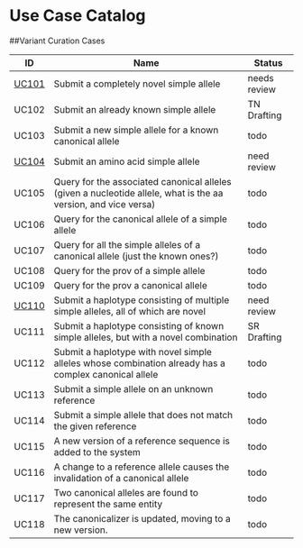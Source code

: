 # Use Case Catalog



##Variant Curation Cases

ID    | Name | Status
------|------| ---
[UC101](./UC101.md) | Submit a completely novel simple allele | needs review
UC102 | Submit an already known simple allele | TN Drafting
UC103 | Submit a new simple allele for a known canonical allele | todo
[UC104](./UC104.md)| Submit an amino acid simple allele | need review
UC105 | Query for the associated canonical alleles (given a nucleotide allele, what is the aa version, and vice versa) | todo
UC106 | Query for the canonical allele of a simple allele | todo
UC107 | Query for all the simple alleles of a canonical allele (just the known ones?) | todo
UC108 | Query for the prov of a simple allele | todo
UC109 | Query for the prov a canonical allele | todo
[UC110](./UC110.md) | Submit a haplotype consisting of multiple simple alleles, all of which are novel | need review
UC111 | Submit a haplotype consisting of known simple alleles, but with a novel combination | SR Drafting
UC112 | Submit a haplotype with novel simple alleles whose combination already has a complex canonical allele | todo
UC113 | Submit a simple allele on an unknown reference | todo
UC114 | Submit a simple allele that does not match the given reference | todo
UC115 | A new version of a reference sequence is added to the system | todo
UC116 | A change to a reference allele causes the invalidation of a canonical allele | todo
UC117 | Two canonical alleles are found to represent the same entity | todo
UC118 | The canonicalizer is updated, moving to a new version.  | todo

